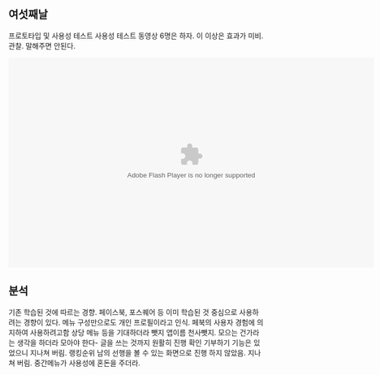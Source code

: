 ## 여섯째날
프로토타입 및 사용성 테스트
사용성 테스트 동영상
6명은 하자. 이 이상은 효과가 미비.
관찰. 말해주면 안된다.

<embed type="application/x-shockwave-flash" src="https://fbstatic-a.akamaihd.net/rsrc.php/v1/yA/r/7HOXOhotVs4.swf" width="720" height="414" style="display: block;" id="swf_id_5568e2b89d0ba2077489716" name="swf_id_5568e2b89d0ba2077489716" bgcolor="#000000" quality="high" allowfullscreen="true" allowscriptaccess="always" salign="tl" scale="noscale" wmode="opaque" flashvars="params=%7B%22auto_hd%22%3Afalse%2C%22autoplay_reason%22%3A%22unknown%22%2C%22default_hd%22%3Afalse%2C%22disable_native_controls%22%3Afalse%2C%22inline_player%22%3Afalse%2C%22pixel_ratio%22%3A1%2C%22preload%22%3Atrue%2C%22start_muted%22%3Afalse%2C%22video_data%22%3A%5B%7B%22hd_src%22%3A%22https%3A%5C%2F%5C%2Ffbcdn-video-o-a.akamaihd.net%5C%2Fhvideo-ak-xtf1%5C%2Fv%5C%2Ft43.1792-2%5C%2F11388761_794727470640421_1978047166_n.mp4%3Fefg%3DeyJybHIiOjE1MDAsInJsYSI6NDA5Nn0%5Cu00253D%26oh%3D8a045e9386a42ae1d01b249ef902a7bd%26oe%3D556904CE%26__gda__%3D1432945508_198a3b45d4d206a4f45fc37e49e76f01%22%2C%22is_hds%22%3Afalse%2C%22is_hls%22%3Afalse%2C%22player_type%22%3A%22progressive%22%2C%22rotation%22%3A0%2C%22sd_src%22%3A%22https%3A%5C%2F%5C%2Ffbcdn-video-a-a.akamaihd.net%5C%2Fhvideo-ak-xfa1%5C%2Fv%5C%2Ft42.1790-2%5C%2F11384376_794727823973719_750049724_n.mp4%3Fefg%3DeyJybHIiOjY5NiwicmxhIjozMzc4fQ%5Cu00253D%5Cu00253D%26oh%3Db90cce051c673215ed8f48fb20ea91aa%26oe%3D55690236%26__gda__%3D1432944400_b55d5c8fb009e25c7fe3a8c9aadd6a40%22%2C%22video_id%22%3A%22794725553973946%22%2C%22sd_tag%22%3A%22res_426_crf_23_main_3.0_sd%22%2C%22hd_tag%22%3A%22legacy_hd%22%2C%22sd_src_no_ratelimit%22%3A%22https%3A%5C%2F%5C%2Ffbcdn-video-a-a.akamaihd.net%5C%2Fhvideo-ak-xfa1%5C%2Fv%5C%2Ft42.1790-2%5C%2F11384376_794727823973719_750049724_n.mp4%3Foh%3Db90cce051c673215ed8f48fb20ea91aa%26oe%3D55690236%26__gda__%3D1432944400_36a1d671cf3231387c54435b0728cd0b%22%2C%22hd_src_no_ratelimit%22%3A%22https%3A%5C%2F%5C%2Ffbcdn-video-o-a.akamaihd.net%5C%2Fhvideo-ak-xtf1%5C%2Fv%5C%2Ft43.1792-2%5C%2F11388761_794727470640421_1978047166_n.mp4%3Foh%3D8a045e9386a42ae1d01b249ef902a7bd%26oe%3D556904CE%26__gda__%3D1432945508_0c20447306c004aa54d6ca259cc3c40c%22%2C%22subtitles_src%22%3Anull%7D%5D%2C%22show_captions_default%22%3Afalse%2C%22persistent_volume%22%3Atrue%2C%22buffer_length%22%3A0.1%7D&amp;width=720&amp;height=414&amp;user=100001239098878&amp;log=no&amp;div_id=id_5568e2b89d0ba2077489716&amp;swf_id=swf_id_5568e2b89d0ba2077489716&amp;browser=Chrome+43.0.2357.81&amp;tracking_domain=https%3A%2F%2Fpixel.facebook.com&amp;post_form_id=&amp;string_table=https%3A%2F%2Fs-static.ak.facebook.com%2Fflash_strings.php%2Ft99509%2Fko_KR">

## 분석
기존 학습된 것에 따르는 경향. 페이스북, 포스퀘어 등 이미 학습된 것 중심으로 사용하려는 경향이 있다.
메뉴 구성만으로도 개인 프로필이라고 인식. 페북의 사용자 경험에 의지하여 사용하려고함
상당 메뉴 등을 기대하더라
뺏지 앱이름 천사뺏지. 모으는 건가라는 생각을 하더라
모아야 한다- 글을 쓰는 것까지 원활히 진행 확인
기부하기 기능은 있었으니 지나쳐 버림.
랭킹순위 남의 선행을 볼 수 있는 화면으로 진행 하지 않았음. 지나쳐 버림.
중간메뉴가 사용성에 혼돈을 주더라.

